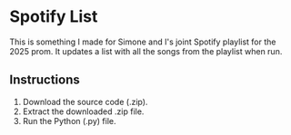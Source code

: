 # Spotify List
This is something I made for Simone and I's joint Spotify playlist for the 2025 prom. It updates a list with all the songs from the playlist when run.
## Instructions
1. Download the source code (.zip).
2. Extract the downloaded .zip file.
3. Run the Python (.py) file.
